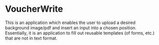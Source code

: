 # VoucherWrite

This is an application which enables the user to upload a desired background image/pdf and insert an input into a chosen position.
Essentially, it is an application to fill out reusable templates (of forms, etc.) that are not in text format. 
